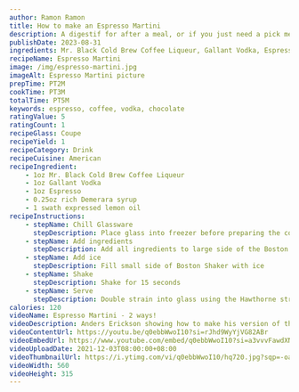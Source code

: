 ```yaml
---
author: Ramon Ramon
title: How to make an Espresso Martini
description: A digestif for after a meal, or if you just need a pick me up to keep the party going
publishDate: 2023-08-31
ingredients: Mr. Black Cold Brew Coffee Liqueur, Gallant Vodka, Espresso, Rich Demerara Syrup, Lemon
recipeName: Espresso Martini
image: /img/espresso-martini.jpg
imageAlt: Espresso Martini picture
prepTime: PT2M
cookTime: PT3M
totalTime: PT5M
keywords: espresso, coffee, vodka, chocolate
ratingValue: 5
ratingCount: 1
recipeGlass: Coupe
recipeYield: 1
recipeCategory: Drink
recipeCuisine: American
recipeIngredient:
    - 1oz Mr. Black Cold Brew Coffee Liqueur
    - 1oz Gallant Vodka
    - 1oz Espresso
    - 0.25oz rich Demerara syrup
    - 1 swath expressed lemon oil
recipeInstructions:
    - stepName: Chill Glassware
      stepDescription: Place glass into freezer before preparing the cocktail 
    - stepName: Add ingredients
      stepDescription: Add all ingredients to large side of the Boston Shaker
    - stepName: Add ice
      stepDescription: Fill small side of Boston Shaker with ice
    - stepName: Shake
      stepDescription: Shake for 15 seconds
    - stepName: Serve
      stepDescription: Double strain into glass using the Hawthorne strainer and fine mesh strainer
calories: 120
videoName: Espresso Martini - 2 ways!
videoDescription: Anders Erickson showing how to make his version of the Espresso Martini
videoContentUrl: https://youtu.be/q0ebbWwoI10?si=rJhd9WyYjVG82ABr
videoEmbedUrl: https://www.youtube.com/embed/q0ebbWwoI10?si=a3vvvFawdXNv_w0B
videoUploadDate: 2021-12-03T08:00:00+08:00
videoThumbnailUrl: https://i.ytimg.com/vi/q0ebbWwoI10/hq720.jpg?sqp=-oaymwEcCNAFEJQDSFXyq4qpAw4IARUAAIhCGAFwAcABBg==&rs=AOn4CLB1Kx8q7swMuXHNYvPlpokrWucGgA
videoWidth: 560
videoHeight: 315
---
```

